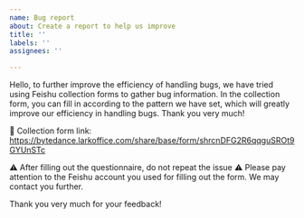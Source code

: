 ```yaml
---
name: Bug report
about: Create a report to help us improve
title: ''
labels: ''
assignees: ''

---
```


Hello, to further improve the efficiency of handling bugs, we have tried using Feishu collection forms to gather bug information. In the collection form, you can fill in according to the pattern we have set, which will greatly improve our efficiency in handling bugs. Thank you very much!

🔗 Collection form link: https://bytedance.larkoffice.com/share/base/form/shrcnDFG2R6qqguSROt9GYUnSTc

⚠️ After filling out the questionnaire, do not repeat the issue
⚠️ Please pay attention to the Feishu account you used for filling out the form. We may contact you further.

Thank you very much for your feedback!

